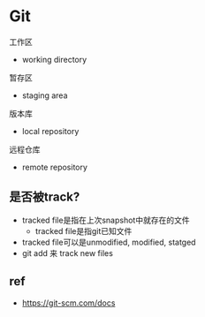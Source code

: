 # Git

工作区

- working directory

暂存区

- staging area

版本库

- local repository

远程仓库

- remote repository



## 是否被track?

- tracked file是指在上次snapshot中就存在的文件
  - tracked file是指git已知文件
- tracked file可以是unmodified, modified, statged
- git add 来 track new files



## ref

- https://git-scm.com/docs